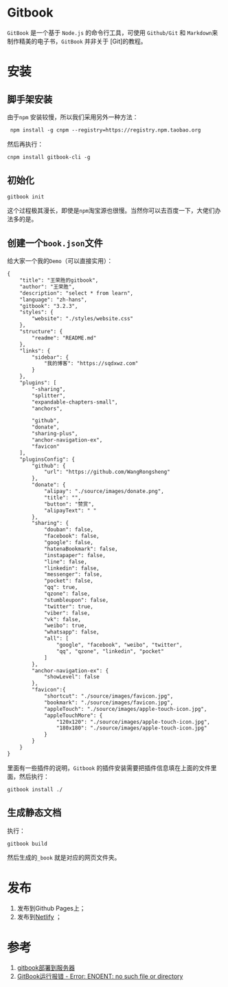 
# Gitbook

`GitBook` 是一个基于 `Node.js` 的命令行工具，可使用 `Github/Git` 和 `Markdown`来制作精美的电子书，`GitBook` 并非关于 [Git]的教程。

# 安装

## 脚手架安装

由于`npm` 安装较慢，所以我们采用另外一种方法：

```html
 npm install -g cnpm --registry=https://registry.npm.taobao.org
```

然后再执行：

```html
cnpm install gitbook-cli -g
```

## 初始化

```html
gitbook init
```

这个过程极其漫长，即使是`npm`淘宝源也很慢。当然你可以去百度一下，大佬们办法多的是。

## 创建一个`book.json`文件

给大家一个我的`Demo`（可以直接实用）：

```html
{
    "title": "王荣胜的gitbook",
    "author": "王荣胜",
    "description": "select * from learn",
    "language": "zh-hans",
    "gitbook": "3.2.3",
    "styles": {
        "website": "./styles/website.css"
    },
    "structure": {
        "readme": "README.md"
    },
    "links": {
        "sidebar": {
            "我的博客": "https://sqdxwz.com"
        }
    },
    "plugins": [
        "-sharing",
        "splitter",
        "expandable-chapters-small",
        "anchors",

        "github",
        "donate",
        "sharing-plus",
        "anchor-navigation-ex",
        "favicon"
    ],
    "pluginsConfig": {
        "github": {
            "url": "https://github.com/WangRongsheng"
        },
        "donate": {
            "alipay": "./source/images/donate.png",
            "title": "",
            "button": "赞赏",
            "alipayText": " "
        },
        "sharing": {
            "douban": false,
            "facebook": false,
            "google": false,
            "hatenaBookmark": false,
            "instapaper": false,
            "line": false,
            "linkedin": false,
            "messenger": false,
            "pocket": false,
            "qq": true,
            "qzone": false,
            "stumbleupon": false,
            "twitter": true,
            "viber": false,
            "vk": false,
            "weibo": true,
            "whatsapp": false,
            "all": [
                "google", "facebook", "weibo", "twitter",
                "qq", "qzone", "linkedin", "pocket"
            ]
        },
        "anchor-navigation-ex": {
            "showLevel": false
        },
        "favicon":{
            "shortcut": "./source/images/favicon.jpg",
            "bookmark": "./source/images/favicon.jpg",
            "appleTouch": "./source/images/apple-touch-icon.jpg",
            "appleTouchMore": {
                "120x120": "./source/images/apple-touch-icon.jpg",
                "180x180": "./source/images/apple-touch-icon.jpg"
            }
        }
    }
}
```

里面有一些插件的说明，`Gitbook` 的插件安装需要把插件信息填在上面的文件里面，然后执行：

```html
gitbook install ./
```

## 生成静态文档

执行：
```html
gitbook build 
```
然后生成的`_book` 就是对应的网页文件夹。

# 发布

1. 发布到Github Pages上；
2. 发布到[Netlify](https://app.netlify.com/) ；

# 参考

1. [gitbook部署到服务器](https://blog.shuifengche.top/2019/11/22/gitbook部署到服务器/)
2. [GitBook运行报错 - Error: ENOENT: no such file or directory](https://blog.csdn.net/weixin_44266650/article/details/89708421)